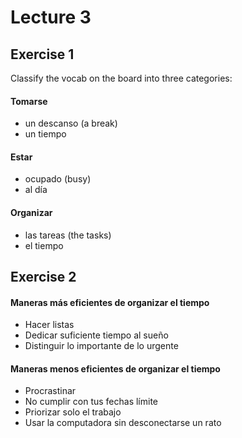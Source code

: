 # Lecture 3

## Exercise 1
Classify the vocab on the board into three categories:

#### Tomarse
- un descanso (a break)
- un tiempo

#### Estar
- ocupado (busy)
- al día 

#### Organizar
- las tareas (the tasks)
- el tiempo

## Exercise 2

#### Maneras más eficientes de organizar el tiempo
- Hacer listas
- Dedicar suficiente tiempo al sueño
- Distinguir lo importante de lo urgente

#### Maneras menos eficientes de organizar el tiempo
- Procrastinar
- No cumplir con tus fechas límite
- Priorizar solo el trabajo
- Usar la computadora sin desconectarse un rato